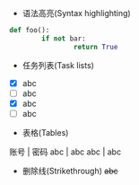 * 语法高亮(Syntax highlighting)
```python
def foo():
		if not bar:
				return True
```
* 任务列表(Task lists)
- [x] abc
- [ ] abc
- [x] abc
- [ ] abc

* 表格(Tables)

账号 | 密码
abc | abc
abc | abc

* 删除线(Strikethrough)
~~abc~~
